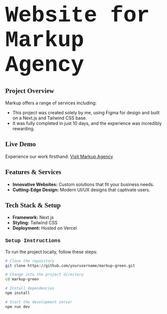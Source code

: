 # <span style="font-family: 'Courier New', monospace; font-size: 2.5em;">Website for Markup Agency</span>



## <span style="font-family: 'Georgia', serif;">Project Overview</span>
Markup offers a range of services including:

- This project was created solely by me, using Figma for design and built on a Next.js and Tailwind CSS base. 
- It was fully completed in just 10 days, and the experience was incredibly rewarding.

## <span style="font-family: 'Georgia', serif;">Live Demo</span>
Experience our work firsthand: [Visit Markup Agency](https://markup-green.vercel.app/)

## <span style="font-family: 'Georgia', serif;">Features & Services</span>
- **Innovative Websites:** Custom solutions that fit your business needs.
- **Cutting-Edge Design:** Modern UI/UX designs that captivate users.


## <span style="font-family: 'Georgia', serif;">Tech Stack & Setup</span>
- **Framework:** Next.js
- **Styling:** Tailwind CSS
- **Deployment:** Hosted on Vercel

### <span style="font-family: 'Courier New', monospace;">Setup Instructions</span>
To run the project locally, follow these steps:

```bash
# Clone the repository
git clone https://github.com/yourusername/markup-green.git

# Change into the project directory
cd markup-green

# Install dependencies
npm install

# Start the development server
npm run dev
